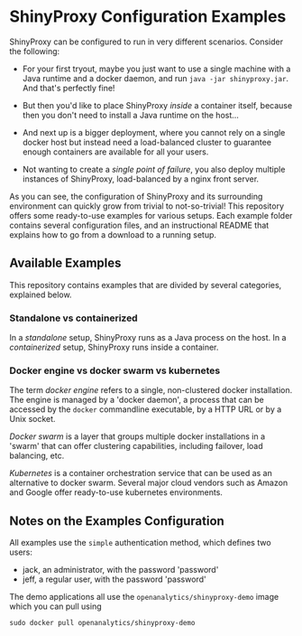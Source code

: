 # ShinyProxy Configuration Examples

ShinyProxy can be configured to run in very different scenarios. Consider the following:

* For your first tryout, maybe you just want to use a single machine with a Java runtime and a docker daemon, and run `java -jar shinyproxy.jar`. And that's perfectly fine!

* But then you'd like to place ShinyProxy *inside* a container itself, because then you don't need to install a Java runtime on the host...

* And next up is a bigger deployment, where you cannot rely on a single docker host but instead need a load-balanced cluster to guarantee enough containers are available for all your users.

* Not wanting to create a _single point of failure_, you also deploy multiple instances of ShinyProxy, load-balanced by a nginx front server.

As you can see, the configuration of ShinyProxy and its surrounding environment can quickly grow from trivial to not-so-trivial!
This repository offers some ready-to-use examples for various setups. Each example folder contains several configuration files, and an instructional README that explains how to go from a download to a running setup.

## Available Examples

This repository contains examples that are divided by several categories, explained below.

### Standalone vs containerized

In a *standalone* setup, ShinyProxy runs as a Java process on the host. In a *containerized* setup, ShinyProxy runs inside a container.

### Docker engine vs docker swarm vs kubernetes

The term *docker engine* refers to a single, non-clustered docker installation. The engine is managed by a 'docker daemon', a process that can be accessed by the `docker` commandline executable, by a HTTP URL or by a Unix socket.

*Docker swarm* is a layer that groups multiple docker installations in a 'swarm' that can offer clustering capabilities, including failover, load balancing, etc.

*Kubernetes* is a container orchestration service that can be used as an alternative to docker swarm. Several major cloud vendors such as Amazon and Google offer ready-to-use kubernetes environments.

## Notes on the Examples Configuration

All examples use the `simple` authentication method, which defines two users:

* jack, an administrator, with the password 'password'
* jeff, a regular user, with the password 'password'

The demo applications all use the `openanalytics/shinyproxy-demo` image which
you can pull using

```
sudo docker pull openanalytics/shinyproxy-demo
```
